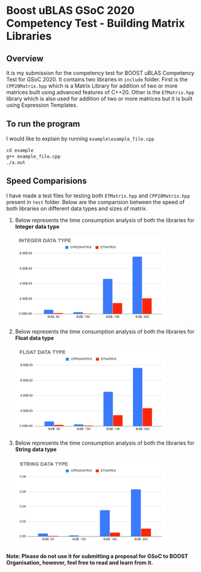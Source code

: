 # Boost uBLAS GSoC 2020 Competency Test - Building Matrix Libraries

## Overview

It is my submission for the competency test for BOOST uBLAS Competency Test for GSoC 2020. It contains two libraries in `include` folder. First is the `CPP20Matrix.hpp` which is a Matrix Library for addition of two or more matrices built using advanced features of C++20. Other is the `ETMatrix.hpp` library which is also used for addition of two or more matrices but it is built using Expression Templates.

## To run the program

I would like to explain by running `example\example_file.cpp`

```
cd example
g++ example_file.cpp
./a.out
```

## Speed Comparisions

I have made a test files for testing both `ETMatrix.hpp` and `CPP20Matrix.hpp` present in `test` folder. Below are the comparision between the speed of both libraries on different data types and sizes of matrix.
1)  Below represents the time consumption analysis of both the libraries for **Integer data type**
    
    <img src="images/int_comp.png" width="400" height="230" />

2)  Below represents the time consumption analysis of both the libraries for **Float data type**
    
    <img src="images/float_comp.png" width="400" height="230" />
   
3)  Below represents the time consumption analysis of both the libraries for **String data type**
    
    <img src="images/string_comp.png" width="400" height="230" />

#### Note: Please do not use it for submitting a proposal for GSoC to BOOST Organisation, however, feel free to read and learn from it.
